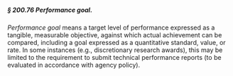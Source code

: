 ##### § 200.76 Performance goal. #####

*Performance goal* means a target level of performance expressed as a tangible, measurable objective, against which actual achievement can be compared, including a goal expressed as a quantitative standard, value, or rate. In some instances (e.g., discretionary research awards), this may be limited to the requirement to submit technical performance reports (to be evaluated in accordance with agency policy).